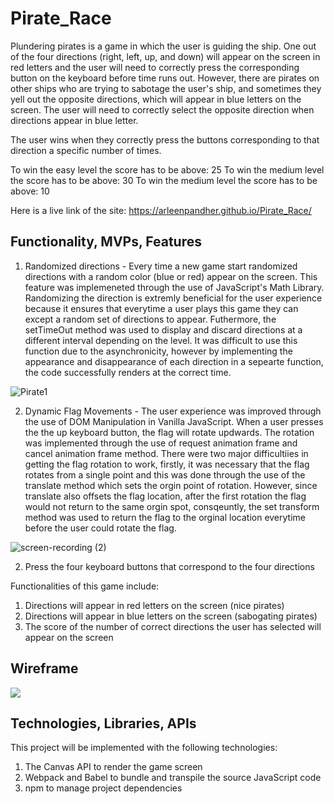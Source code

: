 # Pirate_Race

Plundering pirates is a game in which the user is guiding the ship.  One out of the four directions (right, left, up, and down) will appear on the screen in red letters and the user will need to correctly press the corresponding button on the keyboard before time runs out.  However, there are pirates on other ships who are trying to sabotage the user's ship, and sometimes they yell out the opposite directions, which will appear in blue letters on the screen.  The user will need to correctly select the opposite direction when directions appear in blue letter. 

The user wins when they correctly press the buttons corresponding to that direction a specific number of times.

To win the easy level the score has to be above: 25 
To win the medium level the score has to be above: 30
To win the medium level the score has to be above: 10 

Here is a live link of the site: https://arleenpandher.github.io/Pirate_Race/

## Functionality, MVPs, Features 

1. Randomized directions - Every time a new game start randomized directions with a random color (blue or red) appear on the screen.  This feature was implemeneted through the use of JavaScript's Math Library.  Randomizing the direction is extremly beneficial for the user experience because it ensures that everytime a user plays this game they can except a random set of directions to appear.  Futhermore, the setTimeOut method was used to display and discard directions at a different interval depending on the level.  It was difficult to use this function due to the asynchronicity, however by implementing the appearance and disappearance of each direction in a sepearte function, the code successfully renders at the correct time. 

![Pirate1](https://user-images.githubusercontent.com/93013360/156056516-81f6d99c-9669-4c67-a7ec-3a383ea8b752.gif)


2. Dynamic Flag Movements - The user experience was improved through the use of DOM Manipulation in Vanilla JavaScript.  When a user presses the the up keyboard button, the flag will rotate updwards.  The rotation was implemented through the use of request animation frame and cancel animation frame method.  There were two major difficultiies in getting the flag rotation to work, firstly, it was necessary that the flag rotates from a single point and this was done through the use of the translate method which sets the orgin point of rotation.  However, since translate also offsets the flag location, after the first rotation the flag would not return to the same orgin spot, consqeuntly, the set transform method was used to return the flag to the orginal location everytime before the user could rotate the flag. 


![screen-recording (2)](https://user-images.githubusercontent.com/93013360/156062614-78d35b0d-588f-48c9-8e9c-d919073f2c7e.gif)


2) Press the four keyboard buttons that correspond to the four directions 

Functionalities of this game include: 

1) Directions will appear in red letters on the screen (nice pirates)
2) Directions will appear in blue letters on the screen (sabogating pirates)
3) The score of the number of correct directions the user has selected will appear on the screen 



## Wireframe 
![](https://lh3.googleusercontent.com/gS1N8tVLu5Czu31wHG1BOWMa7hkKl7S-Bbulm_tgCavK1MR-KYPJBIDCxJiSReJa5AQuQMY7aTF5LL-b0ev4IkbCBkipPhCzlBpxRijDvgkUSAdlmbPdEA6D_C4D6yS9S7ntIKNvFqRyGa1OCTX9YH_-_jS8FXBAOTIBHjjQeYv_dmGewX3GnUW4QBpcDIyoUwDVXjadFyhyJkfWEmAkqBsFJj6-lG1U3XQhT4yHyAPC5aPThWs70jkkaS8v-JIUoH3dbGa-PYtFbqSNABXX4cicweGW53CbbMFKaKye94suhKnDzZahSCMSeb32GkrjTk06prr28H5J-6YiTI4zvmkJsNTdTwKl8vWe91Xv-Ud7kOq2Hp0xulPW9xvHZUrZ9wB-XWDn8xe3RFAUxIlzwUKdqfhLDpsQ99oHNHqC0DWcOCiAWaHoKdCo8aSQ22RA8DzHleDi-uEDVeRo2cuAqFLFCiG-ChhGgRj1YzYvPV7EDMGJRq5hlewCLXvLK-gcSizJtpwM_G14Pls6_6WX8XaafKi6837KeCYa8YYbjJZWGvhJm4WRjahd3UQfu7npOKcAqsLnr6qpxVrQPBUM5RlxAjkshm0msVL5CD6AxuKiReWr4J7t7Dxc_m-5CfjVo-OLSK-QXp0uIxxUixYdTnlmjqJIYtiBU3QfVcrKNpO8kCgAVXIBaAYHY0LtQrVElLS0Boxnx0NHfylHk3SXU48=w1024-h600-no?authuser=0)

## Technologies, Libraries, APIs

This project will be implemented with the following technologies: 

1) The Canvas API to render the game screen 
2) Webpack and Babel to bundle and transpile the source JavaScript code 
3) npm to manage project dependencies 



